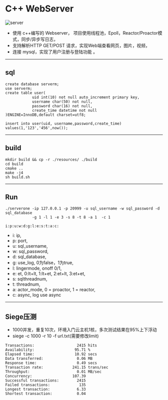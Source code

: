 # C++ WebServer

![server](https://img.shields.io/github/actions/workflow/status/VcSpace/WebServer/c-cpp.yml?branch=main)

- 使用 c++编写的 Webserver， 项目使用线程池，Epoll，Reactor/Proactor模式，同步/异步写日志， 
- 支持解析HTTP GET/POST 请求，实现Web端查看网页，图片，视频，
- 连接 mysql，实现了用户注册与登陆功能 。

---

## sql

```
create database serverm;
use serverm;
create table user(
            uid int(10) not null auto_increment primary key,
            username char(50) not null,
            password char(16) not null,
            create_time datetime not null
)ENGINE=InnoDB,default charset=utf8;

insert into user(uid, username,password,create_time) values(1,'123','456',now());
```

---

## build

```
mkdir build && cp -r ./resources/ ./build
cd build
cmake ..
make -j4
sh build.sh
```
---

## Run

``` 
./serverone -ip 127.0.0.1 -p 20999 -u sql_username -w sql_password -d sql_database 
            -g 1 -l 1 -e 3 -s 8 -t 8 -a 1  -c 1
```

`i:p:u:w:d:g:l:e:s:t:a:c:`

- i: ip,
- p: port, 
- u: sql_username, 
- w: sql_password, 
- d: sql_database, 
- g: use_log, 0为false，1为true,
- l: lingermode, onoff 0/1,
- e: et, 0:lt+lt, 1:lt+et, 2:et+lt, 3:et+et,
- s: sqlthreadnum, 
- t: threadnum, 
- a: actor_mode, 0 = proactor, 1 = reactor,
- c: async, log use async
 
---

## Siege压测

- 1000并发，重复10次，环境入门云主机1核，多次测试结果在95%上下浮动
- siege -c 1000 -r 10 -f url.txt(需要修改limit)
```
Transactions:                   2415 hits
Availability:                  95.71 %
Elapsed time:                  10.92 secs
Data transferred:               0.06 MB
Response time:                  0.49 secs
Transaction rate:             241.15 trans/sec
Throughput:                     0.01 MB/sec
Concurrency:                  107.39
Successful transactions:        2415
Failed transactions:             135
Longest transaction:            6.33
Shortest transaction:           0.04
```